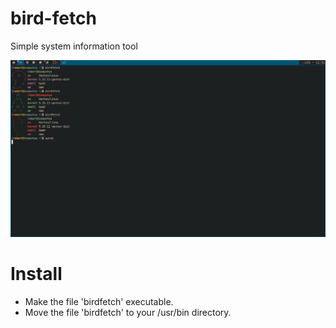 # bird-fetch
Simple system information tool

![screenshot](https://github.com/dripbert/bird-fetch/blob/main/picture.png?raw=true)

# Install
- Make the file 'birdfetch' executable.
- Move the file 'birdfetch' to your /usr/bin directory.
